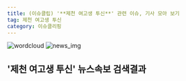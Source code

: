 ```yaml
---
title: (이슈클립) '**제천 여고생 투신**' 관련 이슈, 기사 모아 보기
tag: 제천 여고생 투신
category: 이슈클리핑
---
```

![wordcloud](https://s3.ap-northeast-2.amazonaws.com/lyrics101-wordcloud/2018-09-04-1536036186.png)
![news_img](https://user-images.githubusercontent.com/42597476/44507050-1206f400-a6e4-11e8-8d98-7ffbfebb353f.png)
## **'**제천 여고생 투신**'** 뉴스속보 검색결과

